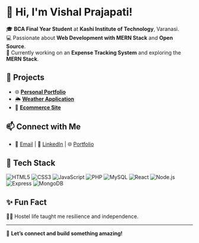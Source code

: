 # 👋 Hi, I'm Vishal Prajapati!

🎓 **BCA Final Year Student** at **Kashi Institute of Technology**, Varanasi.  
💻 Passionate about **Web Development with MERN Stack** and **Open Source**.  
🚀 Currently working on an **Expense Tracking System** and exploring the **MERN Stack**.  

## 🔭 Projects
- 🌐 [**Personal Portfolio**](https://prvishal001.netlify.app)  
- 🌦 [**Weather Application**](https://weathers001.netlify.app)  
- 🛒 [**Ecommerce Site**](https:store001.netlify.app)  

## 📫 Connect with Me
- 📧 [Email](mailto:prvishal001@gmail.com) | 💼 [LinkedIn](https://www.linkedin.com/in/prvishal001/) | 🌐 [Portfolio](https://prvishal001@netlify.app)  

## 🚀 Tech Stack
![HTML5](https://img.shields.io/badge/-HTML5-E34F26?style=flat&logo=html5&logoColor=white)
![CSS3](https://img.shields.io/badge/-CSS3-1572B6?style=flat&logo=css3&logoColor=white)
![JavaScript](https://img.shields.io/badge/-JavaScript-F7DF1E?style=flat&logo=javascript&logoColor=black)
![PHP](https://img.shields.io/badge/-PHP-777BB4?style=flat&logo=php&logoColor=white)
![MySQL](https://img.shields.io/badge/-MySQL-4479A1?style=flat&logo=mysql&logoColor=white)
![React](https://img.shields.io/badge/-React-61DAFB?style=flat&logo=react&logoColor=black)
![Node.js](https://img.shields.io/badge/-Node.js-339933?style=flat&logo=node.js&logoColor=white)
![Express](https://img.shields.io/badge/-Express-000000?style=flat&logo=express&logoColor=white)
![MongoDB](https://img.shields.io/badge/-MongoDB-47A248?style=flat&logo=mongodb&logoColor=white)

## ✨ Fun Fact
🚶‍♂️ Hostel life taught me resilience and independence.  

---

🌟 **Let’s connect and build something amazing!**
